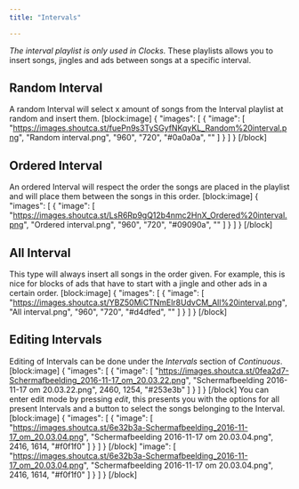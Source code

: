 ```yaml
---
title: "Intervals"

---
```

*The interval playlist is only used in Clocks.* These playlists allows you to insert songs, jingles and ads between songs at a specific interval.

## Random Interval

A random Interval will select x amount of songs from the Interval playlist at random and insert them. 
[block:image]
{
  "images": [
    {
      "image": [
        "https://images.shoutca.st/fuePn9s3TySGyfNKqyKL_Random%20interval.png",
        "Random interval.png",
        "960",
        "720",
        "#0a0a0a",
        ""
      ]
    }
  ]
}
[/block]


## Ordered Interval

An ordered Interval will respect the order the songs are placed in the playlist and will place them between the songs in this order.
[block:image]
{
  "images": [
    {
      "image": [
        "https://images.shoutca.st/LsR6Rp9gQ12b4nmc2HnX_Ordered%20interval.png",
        "Ordered interval.png",
        "960",
        "720",
        "#09090a",
        ""
      ]
    }
  ]
}
[/block]


## All Interval

This type will always insert all songs in the order given. For example, this is nice for blocks of ads that have to start with a jingle and other ads in a certain order.
[block:image]
{
  "images": [
    {
      "image": [
        "https://images.shoutca.st/YBZ50MiCTNmElr8UdvCM_All%20interval.png",
        "All interval.png",
        "960",
        "720",
        "#d4dfed",
        ""
      ]
    }
  ]
}
[/block]


## Editing Intervals

Editing of Intervals can be done under the *Intervals* section of *Continuous*. 
[block:image]
{
  "images": [
    {
      "image": [
        "https://images.shoutca.st/0fea2d7-Schermafbeelding_2016-11-17_om_20.03.22.png",
        "Schermafbeelding 2016-11-17 om 20.03.22.png",
        2460,
        1254,
        "#253e3b"
      ]
    }
  ]
}
[/block]
You can enter edit mode by pressing *edit*, this presents you with the options for all present Intervals and a button to select the songs belonging to the Interval.
[block:image]
{
  "images": [
    {
      "image": [
        "https://images.shoutca.st/6e32b3a-Schermafbeelding_2016-11-17_om_20.03.04.png",
        "Schermafbeelding 2016-11-17 om 20.03.04.png",
        2416,
        1614,
        "#f0f1f0"
      ]
    }
  ]
}
[/block]
      "image": [
        "https://images.shoutca.st/6e32b3a-Schermafbeelding_2016-11-17_om_20.03.04.png",
        "Schermafbeelding 2016-11-17 om 20.03.04.png",
        2416,
        1614,
        "#f0f1f0"
      ]
    }
  ]
}
[/block]